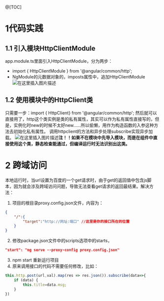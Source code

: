 ﻿@[TOC]
# 1代码实践
## 1.1 引入模块HttpClientModule 
app.module.ts里面引入HttpClientModule，分为两步：
* import { HttpClientModule } from '@angular/common/http';
* NgModule的元数据对象的，imposts属性中，追加HttpClientModule 
![在这里插入图片描述](https://img-blog.csdnimg.cn/20191014141344448.png?x-oss-process=image/watermark,type_ZmFuZ3poZW5naGVpdGk,shadow_10,text_aHR0cHM6Ly9ibG9nLmNzZG4ubmV0L2plYXNvbl9jaGFuX3pqdQ==,size_16,color_FFFFFF,t_70)
## 1.2 使用模块中的HttpClient类
只需要一步：import { HttpClient} from '@angular/common/http';
然后就可以直接用了，http这个类实例是类的私有属性，其实可以作为私有属性直接写的，但是，实例化时new的时候不太好new……所以偷懒，用作为构造函数的入参这种方法去初始化私有属性。
调用httpclient的方法和异步处理subscribe实现异步加载。
![在这里插入图片描述](https://img-blog.csdnimg.cn/20191014143247427.png?x-oss-process=image/watermark,type_ZmFuZ3poZW5naGVpdGk,shadow_10,text_aHR0cHM6Ly9ibG9nLmNzZG4ubmV0L2plYXNvbl9jaGFuX3pqdQ==,size_16,color_FFFFFF,t_70)**注！！如果不在模块中先导入模块，而是在组件中直接使用这个类，静态检查能通过，但编译运行时无法识别出这类。**

# 2 跨域访问
本地运行时，当url设置为百度的一个get请求时，由于get的返回值中包含js脚本，因为就会涉及跨域访问问题，导致无法查看get请求的返回最结果。解决方法：
1. 项目的根目录proxy.config.json文件，内容为：
```json
{
	"/":{
		"target":"http://网址:端口" //这里是你的接口所在的位置
	}
}
```
2. 修改package.json文件中的scripts选项中的starts，
```json
"start": "ng serve --proxy-config proxy.config.json"
```
3. npm start 重新运行项目
4. 原来调用接口的代码不需要任何修改，比如：
```js
this.http.post(url,val).map(res => res.json()).subscribe(data=>{
	if (data) {
		this.title=data.msg;
	}
})
```
